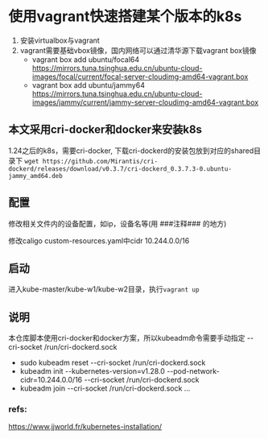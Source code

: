 
# 使用vagrant快速搭建某个版本的k8s
1. 安装virtualbox与vagrant
2. vagrant需要基础vbox镜像，国内网络可以通过清华源下载vagrant box镜像
    - vagrant box add ubuntu/focal64 https://mirrors.tuna.tsinghua.edu.cn/ubuntu-cloud-images/focal/current/focal-server-cloudimg-amd64-vagrant.box
    - vagrant box add ubuntu/jammy64 https://mirrors.tuna.tsinghua.edu.cn/ubuntu-cloud-images/jammy/current/jammy-server-cloudimg-amd64-vagrant.box

## 本文采用cri-docker和docker来安装k8s
1.24之后的k8s，需要cri-docker, 下载cri-dockerd的安装包放到对应的shared目录下
`wget https://github.com/Mirantis/cri-dockerd/releases/download/v0.3.7/cri-dockerd_0.3.7.3-0.ubuntu-jammy_amd64.deb`

## 配置
修改相关文件内的设备配置，如ip，设备名等(用 ###注释### 的地方)

修改caligo custom-resources.yaml中cidr 10.244.0.0/16

## 启动
进入kube-master/kube-w1/kube-w2目录，执行`vagrant up`

## 说明
本仓库脚本使用cri-docker和docker方案，所以kubeadm命令需要手动指定 --cri-socket /run/cri-dockerd.sock

- sudo kubeadm reset --cri-socket /run/cri-dockerd.sock
- kubeadm init --kubernetes-version=v1.28.0 --pod-network-cidr=10.244.0.0/16 --cri-socket /run/cri-dockerd.sock
- kubeadm join --cri-socket /run/cri-dockerd.sock ...

### refs:
https://www.jjworld.fr/kubernetes-installation/